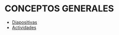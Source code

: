 # CONCEPTOS GENERALES

- [Diapositivas](http://jamj2000.github.io/hlc-fullstack/1/diapositivas)
- [Actividades](http://jamj2000.github.io/hlc-fullstack/1/actividades)


